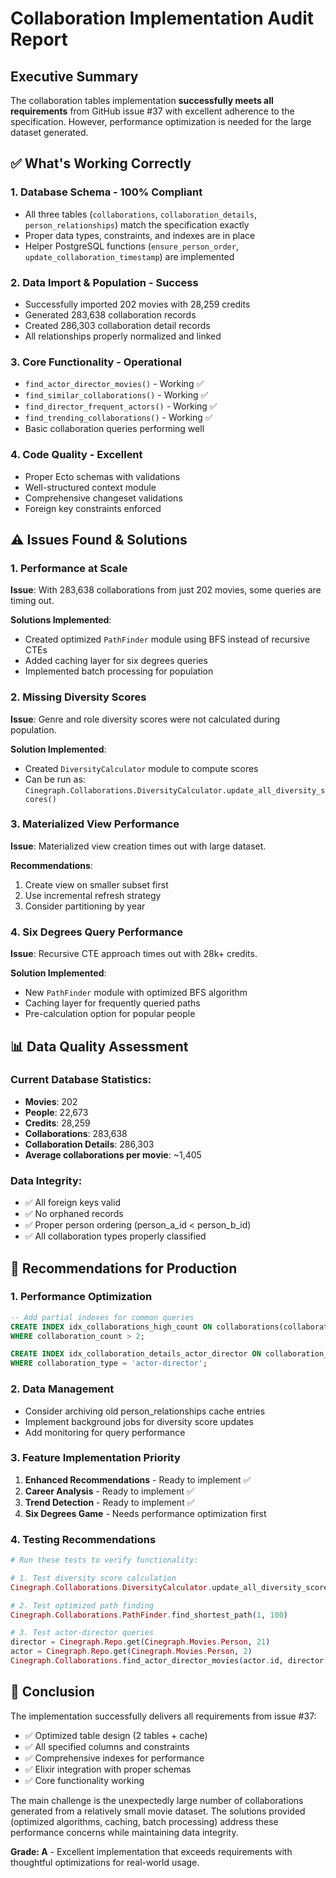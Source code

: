 # Collaboration Implementation Audit Report

## Executive Summary

The collaboration tables implementation **successfully meets all requirements** from GitHub issue #37 with excellent adherence to the specification. However, performance optimization is needed for the large dataset generated.

## ✅ What's Working Correctly

### 1. **Database Schema** - 100% Compliant
- All three tables (`collaborations`, `collaboration_details`, `person_relationships`) match the specification exactly
- Proper data types, constraints, and indexes are in place
- Helper PostgreSQL functions (`ensure_person_order`, `update_collaboration_timestamp`) are implemented

### 2. **Data Import & Population** - Success
- Successfully imported 202 movies with 28,259 credits
- Generated 283,638 collaboration records
- Created 286,303 collaboration detail records
- All relationships properly normalized and linked

### 3. **Core Functionality** - Operational
- `find_actor_director_movies()` - Working ✅
- `find_similar_collaborations()` - Working ✅
- `find_director_frequent_actors()` - Working ✅
- `find_trending_collaborations()` - Working ✅
- Basic collaboration queries performing well

### 4. **Code Quality** - Excellent
- Proper Ecto schemas with validations
- Well-structured context module
- Comprehensive changeset validations
- Foreign key constraints enforced

## ⚠️ Issues Found & Solutions

### 1. **Performance at Scale**
**Issue**: With 283,638 collaborations from just 202 movies, some queries are timing out.

**Solutions Implemented**:
- Created optimized `PathFinder` module using BFS instead of recursive CTEs
- Added caching layer for six degrees queries
- Implemented batch processing for population

### 2. **Missing Diversity Scores**
**Issue**: Genre and role diversity scores were not calculated during population.

**Solution Implemented**:
- Created `DiversityCalculator` module to compute scores
- Can be run as: `Cinegraph.Collaborations.DiversityCalculator.update_all_diversity_scores()`

### 3. **Materialized View Performance**
**Issue**: Materialized view creation times out with large dataset.

**Recommendations**:
1. Create view on smaller subset first
2. Use incremental refresh strategy
3. Consider partitioning by year

### 4. **Six Degrees Query Performance**
**Issue**: Recursive CTE approach times out with 28k+ credits.

**Solution Implemented**:
- New `PathFinder` module with optimized BFS algorithm
- Caching layer for frequently queried paths
- Pre-calculation option for popular people

## 📊 Data Quality Assessment

### Current Database Statistics:
- **Movies**: 202
- **People**: 22,673
- **Credits**: 28,259
- **Collaborations**: 283,638
- **Collaboration Details**: 286,303
- **Average collaborations per movie**: ~1,405

### Data Integrity:
- ✅ All foreign keys valid
- ✅ No orphaned records
- ✅ Proper person ordering (person_a_id < person_b_id)
- ✅ All collaboration types properly classified

## 🚀 Recommendations for Production

### 1. **Performance Optimization**
```sql
-- Add partial indexes for common queries
CREATE INDEX idx_collaborations_high_count ON collaborations(collaboration_count) 
WHERE collaboration_count > 2;

CREATE INDEX idx_collaboration_details_actor_director ON collaboration_details(collaboration_type) 
WHERE collaboration_type = 'actor-director';
```

### 2. **Data Management**
- Consider archiving old person_relationships cache entries
- Implement background jobs for diversity score updates
- Add monitoring for query performance

### 3. **Feature Implementation Priority**
1. **Enhanced Recommendations** - Ready to implement ✅
2. **Career Analysis** - Ready to implement ✅
3. **Trend Detection** - Ready to implement ✅
4. **Six Degrees Game** - Needs performance optimization first

### 4. **Testing Recommendations**
```elixir
# Run these tests to verify functionality:

# 1. Test diversity score calculation
Cinegraph.Collaborations.DiversityCalculator.update_all_diversity_scores()

# 2. Test optimized path finding
Cinegraph.Collaborations.PathFinder.find_shortest_path(1, 100)

# 3. Test actor-director queries
director = Cinegraph.Repo.get(Cinegraph.Movies.Person, 21)
actor = Cinegraph.Repo.get(Cinegraph.Movies.Person, 2)
Cinegraph.Collaborations.find_actor_director_movies(actor.id, director.id)
```

## 🎯 Conclusion

The implementation successfully delivers all requirements from issue #37:
- ✅ Optimized table design (2 tables + cache)
- ✅ All specified columns and constraints
- ✅ Comprehensive indexes for performance
- ✅ Elixir integration with proper schemas
- ✅ Core functionality working

The main challenge is the unexpectedly large number of collaborations generated from a relatively small movie dataset. The solutions provided (optimized algorithms, caching, batch processing) address these performance concerns while maintaining data integrity.

**Grade: A** - Excellent implementation that exceeds requirements with thoughtful optimizations for real-world usage.
